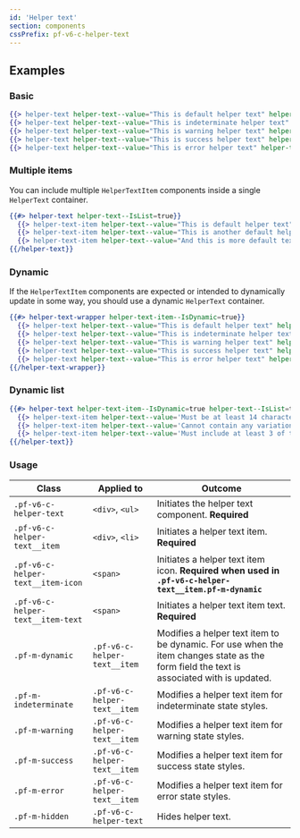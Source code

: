 ```yaml
---
id: 'Helper text'
section: components
cssPrefix: pf-v6-c-helper-text
---
```


## Examples
### Basic
```hbs
{{> helper-text helper-text--value="This is default helper text" helper-text-item--HasNoIcon=true}}
{{> helper-text helper-text--value="This is indeterminate helper text" helper-text-item--IsIndeterminate=true}}
{{> helper-text helper-text--value="This is warning helper text" helper-text-item--IsWarning=true}}
{{> helper-text helper-text--value="This is success helper text" helper-text-item--IsSuccess=true}}
{{> helper-text helper-text--value="This is error helper text" helper-text-item--IsError=true}}
```

### Multiple items

You can include multiple `HelperTextItem` components inside a single `HelperText` container.

```hbs
{{#> helper-text helper-text--IsList=true}}
  {{> helper-text-item helper-text--value="This is default helper text" helper-text-item--HasNoIcon=true}}
  {{> helper-text-item helper-text--value="This is another default helper text in the same block" helper-text-item--HasNoIcon=true}}
  {{> helper-text-item helper-text--value="And this is more default text in the same block" helper-text-item--HasNoIcon=true}}
{{/helper-text}}
```

### Dynamic

If the `HelperTextItem` components are expected or intended to dynamically update in some way, you should use a dynamic `HelperText` container.

```hbs
{{#> helper-text-wrapper helper-text-item--IsDynamic=true}}
  {{> helper-text helper-text--value="This is default helper text" helper-text-item--HasNoIcon=true}}
  {{> helper-text helper-text--value="This is indeterminate helper text" helper-text-item--IsIndeterminate=true}}
  {{> helper-text helper-text--value="This is warning helper text" helper-text-item--IsWarning=true}}
  {{> helper-text helper-text--value="This is success helper text" helper-text-item--IsSuccess=true}}
  {{> helper-text helper-text--value="This is error helper text" helper-text-item--IsError=true}}
{{/helper-text-wrapper}}
```

### Dynamic list
```hbs
{{#> helper-text helper-text-item--IsDynamic=true helper-text--IsList=true}}
  {{> helper-text-item helper-text--value='Must be at least 14 characters' helper-text-item--IsSuccess=true}}
  {{> helper-text-item helper-text--value='Cannot contain any variation of the word "redhat"' helper-text-item--IsError=true}}
  {{> helper-text-item helper-text--value='Must include at least 3 of the following: lowercase letter, uppercase letters, numbers, symbols' helper-text-item--IsSuccess=true}}
{{/helper-text}}
```

### Usage
| Class | Applied to | Outcome |
| -- | -- | -- |
| `.pf-v6-c-helper-text` | `<div>`, `<ul>` |  Initiates the helper text component. **Required** |
| `.pf-v6-c-helper-text__item` | `<div>`, `<li>` |  Initiates a helper text item. **Required** |
| `.pf-v6-c-helper-text__item-icon` | `<span>` |  Initiates a helper text item icon. **Required when used in `.pf-v6-c-helper-text__item.pf-m-dynamic`** |
| `.pf-v6-c-helper-text__item-text` | `<span>` |  Initiates a helper text item text. **Required** |
| `.pf-m-dynamic` | `.pf-v6-c-helper-text__item` |  Modifies a helper text item to be dynamic. For use when the item changes state as the form field the text is associated with is updated. |
| `.pf-m-indeterminate` | `.pf-v6-c-helper-text__item` |  Modifies a helper text item for indeterminate state styles. |
| `.pf-m-warning` | `.pf-v6-c-helper-text__item` |  Modifies a helper text item for warning state styles. |
| `.pf-m-success` | `.pf-v6-c-helper-text__item` |  Modifies a helper text item for success state styles. |
| `.pf-m-error` | `.pf-v6-c-helper-text__item` |  Modifies a helper text item for error state styles. |
| `.pf-m-hidden` | `.pf-v6-c-helper-text` | Hides helper text. |
